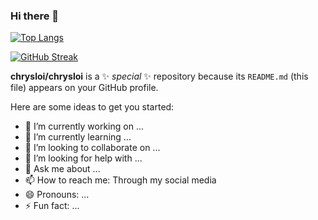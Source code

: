 ### Hi there 👋

[![Top Langs](https://github-readme-stats.vercel.app/api/top-langs/?username=chrysloi)](https://github.com/anuraghazra/github-readme-stats)

[![GitHub Streak](http://github-readme-streak-stats.herokuapp.com?user=chrysloi&theme=dark&hide_border=true&date_format=M%20j%5B%2C%20Y%5D)](https://git.io/streak-stats)


**chrysloi/chrysloi** is a ✨ _special_ ✨ repository because its `README.md` (this file) appears on your GitHub profile.

Here are some ideas to get you started:

- 🔭 I’m currently working on ...
- 🌱 I’m currently learning ...
- 👯 I’m looking to collaborate on ...
- 🤔 I’m looking for help with ...
- 💬 Ask me about ...
- 📫 How to reach me: Through my social media
- 😄 Pronouns: ...
- ⚡ Fun fact: ...

